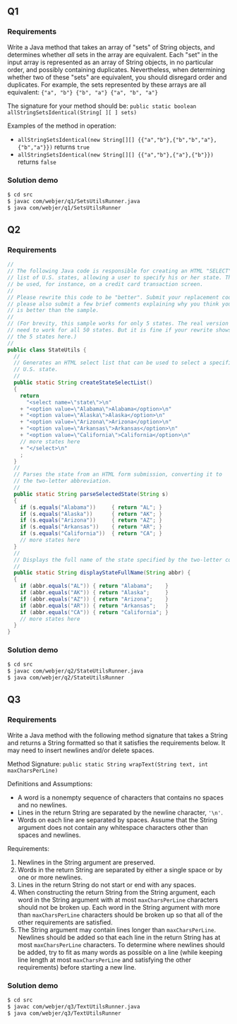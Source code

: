 ## Q1
### Requirements
Write a Java method that takes an array of "sets" of String objects,
and determines whether _all_ sets in the array are equivalent.
Each "set" in the input array is represented as an array of String objects, in
no particular order, and possibly containing duplicates. Nevertheless, when
determining whether two of these "sets" are equivalent, you should disregard
order and duplicates. For example, the sets represented by these arrays are
all equivalent:
`
{"a", "b"}
{"b", "a"}
{"a", "b", "a"}
`

The signature for your method should be:
`public static boolean allStringSetsIdentical(String[ ][ ] sets)`

Examples of the method in operation:

 * `allStringSetsIdentical(new String[][] {{"a","b"},{"b","b","a"},{"b","a"}})` returns `true`
 * `allStringSetsIdentical(new String[][] {{"a","b"},{"a"},{"b"}})` returns `false`

### Solution demo
```bash
$ cd src 
$ javac com/webjer/q1/SetsUtilsRunner.java
$ java com/webjer/q1/SetsUtilsRunner

```

## Q2
### Requirements
``` java
//
// The following Java code is responsible for creating an HTML "SELECT"
// list of U.S. states, allowing a user to specify his or her state. This might
// be used, for instance, on a credit card transaction screen.
//
// Please rewrite this code to be "better". Submit your replacement code, and
// please also submit a few brief comments explaining why you think your code
// is better than the sample.
//
// (For brevity, this sample works for only 5 states. The real version would
// need to work for all 50 states. But it is fine if your rewrite shows only
// the 5 states here.)
//
public class StateUtils {
  //
  // Generates an HTML select list that can be used to select a specific
  // U.S. state.
  //
  public static String createStateSelectList()
  {
    return
      "<select name=\"state\">\n"
    + "<option value=\"Alabama\">Alabama</option>\n"
    + "<option value=\"Alaska\">Alaska</option>\n"
    + "<option value=\"Arizona\">Arizona</option>\n"
    + "<option value=\"Arkansas\">Arkansas</option>\n"
    + "<option value=\"California\">California</option>\n"
    // more states here
    + "</select>\n"
    ;
  }
  //
  // Parses the state from an HTML form submission, converting it to
  // the two-letter abbreviation.
  //
  public static String parseSelectedState(String s)
  {
    if (s.equals("Alabama"))     { return "AL"; }
    if (s.equals("Alaska"))      { return "AK"; }
    if (s.equals("Arizona"))     { return "AZ"; }
    if (s.equals("Arkansas"))    { return "AR"; }
    if (s.equals("California"))  { return "CA"; }
    // more states here
  }
  //
  // Displays the full name of the state specified by the two-letter code.
  //
  public static String displayStateFullName(String abbr) {
  {
    if (abbr.equals("AL")) { return "Alabama";    }
    if (abbr.equals("AK")) { return "Alaska";     }
    if (abbr.equals("AZ")) { return "Arizona";    }
    if (abbr.equals("AR")) { return "Arkansas";   }
    if (abbr.equals("CA")) { return "California"; }
    // more states here
  }
}
```

### Solution demo
```bash
$ cd src 
$ javac com/webjer/q2/StateUtilsRunner.java
$ java com/webjer/q2/StateUtilsRunner

```

## Q3
### Requirements
Write a Java method with the following method signature that takes a String and
returns a String formatted so that it satisfies the requirements below.  It may
need to insert newlines and/or delete spaces.

Method Signature:
`public static String wrapText(String text, int maxCharsPerLine)`

Definitions and Assumptions:

* A word is a nonempty sequence of characters that contains no spaces and no newlines.
* Lines in the return String are separated by the newline character, `'\n'`.
* Words on each line are separated by spaces. Assume that the String argument does
not contain any whitespace characters other than spaces and newlines.

Requirements:

1. Newlines in the String argument are preserved.
1. Words in the return String are separated by either a single space or by one or
more newlines.
1. Lines in the return String do not start or end with any spaces.
1. When constructing the return String from the String argument, each word in the
String argument with at most `maxCharsPerLine` characters should not be broken up.
Each word in the String argument with more than `maxCharsPerLine` characters should
be broken up so that all of the other requirements are satisfied.
1. The String argument may contain lines longer than `maxCharsPerLine`. Newlines
should be added so that each line in the return String has at most `maxCharsPerLine`
characters. To determine where newlines should be added, try to fit as many words
as possible on a line (while keeping line length at most `maxCharsPerLine` and
satisfying the other requirements) before starting a new line.

### Solution demo
```bash
$ cd src 
$ javac com/webjer/q3/TextUtilsRunner.java
$ java com/webjer/q3/TextUtilsRunner

```